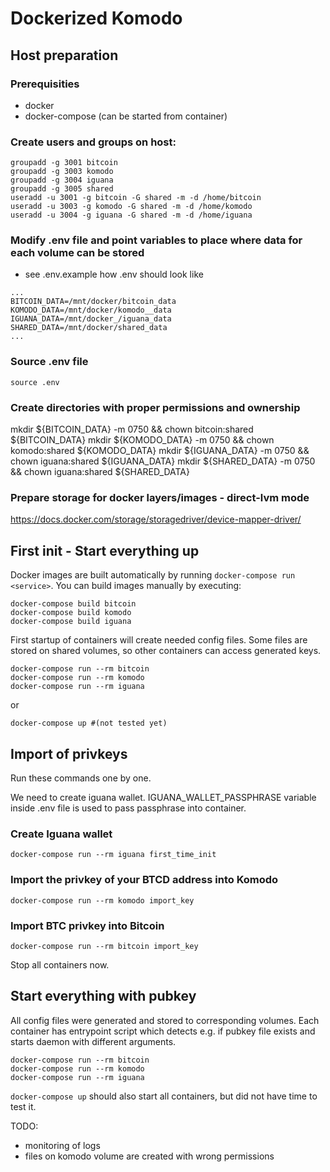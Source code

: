 # Dockerized Komodo
## Host preparation
### Prerequisities
- docker
- docker-compose (can be started from container)

### Create users and groups on host:
```
groupadd -g 3001 bitcoin
groupadd -g 3003 komodo
groupadd -g 3004 iguana
groupadd -g 3005 shared
useradd -u 3001 -g bitcoin -G shared -m -d /home/bitcoin
useradd -u 3003 -g komodo -G shared -m -d /home/komodo
useradd -u 3004 -g iguana -G shared -m -d /home/iguana
```

### Modify .env file and point variables to place where data for each volume can be stored
- see .env.example how .env should look like
```
...
BITCOIN_DATA=/mnt/docker/bitcoin_data
KOMODO_DATA=/mnt/docker/komodo__data
IGUANA_DATA=/mnt/docker_/iguana_data
SHARED_DATA=/mnt/docker/shared_data
...
```

### Source .env file
``` 
source .env
```

### Create directories with proper permissions and ownership
mkdir ${BITCOIN_DATA} -m 0750 && chown bitcoin:shared ${BITCOIN_DATA}
mkdir ${KOMODO_DATA} -m 0750 && chown komodo:shared ${KOMODO_DATA}
mkdir ${IGUANA_DATA} -m 0750 && chown iguana:shared ${IGUANA_DATA}
mkdir ${SHARED_DATA} -m 0750 && chown iguana:shared ${SHARED_DATA}

### Prepare storage for docker layers/images - direct-lvm mode
https://docs.docker.com/storage/storagedriver/device-mapper-driver/

## First init - Start everything up
Docker images are built automatically by running `docker-compose run <service>`. You can build images manually by executing:
```
docker-compose build bitcoin
docker-compose build komodo
docker-compose build iguana
```

First startup of containers will create needed config files. Some files are stored on shared volumes, so other containers can access generated keys.
```
docker-compose run --rm bitcoin
docker-compose run --rm komodo
docker-compose run --rm iguana
```
or
```
docker-compose up #(not tested yet)
```

## Import of privkeys
Run these commands one by one.

We need to create iguana wallet. IGUANA_WALLET_PASSPHRASE variable inside .env file is used to pass passphrase into container.
### Create Iguana wallet
```
docker-compose run --rm iguana first_time_init
```

### Import the privkey of your BTCD address into Komodo
```
docker-compose run --rm komodo import_key
```

### Import BTC privkey into Bitcoin
```
docker-compose run --rm bitcoin import_key
```

Stop all containers now.

## Start everything with pubkey
All config files were generated and stored to corresponding volumes. Each container has entrypoint script which detects e.g. if pubkey file exists and starts daemon with different arguments.


```
docker-compose run --rm bitcoin
docker-compose run --rm komodo
docker-compose run --rm iguana
```
`docker-compose up` should also start all containers, but did not have time to test it.


TODO:
- monitoring of logs
- files on komodo volume are created with wrong permissions 

